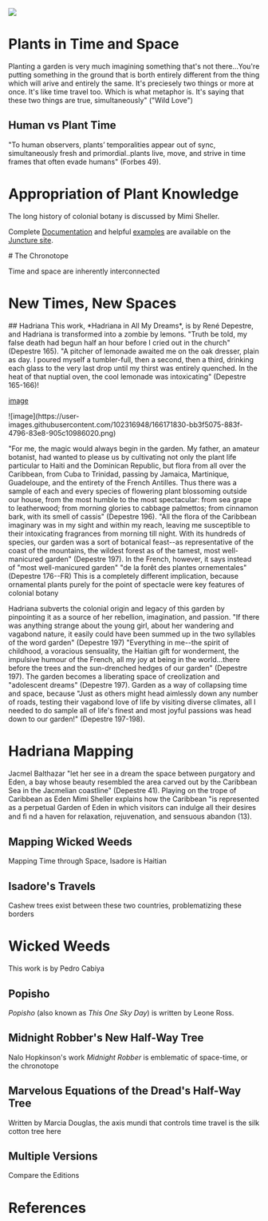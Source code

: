 <a href="https://juncture-digital.org"><img src="https://juncture-digital.org/images/ve-button.png"></a>

<param ve-config 
       title="Combatting the Clock: Plants as Time Machines in Caribbean Literature" 
       banner="Butterfly_Clock.jpg" 
       layout="vertical">
     

<!-- Entities discussed throughout the essay are typically defined before the essay text and
     are thus available in all text.  Entity identifiers (QIDs) can be found in either
     Wikipedia or Wikidata (https://www.wikidata.org)> -->
<param ve-entity eid="Q185372"> <!-- Girl with a Pearl Earring painting -->
<param ve-entity eid="Q41264"> <!-- Johannes Vermeer -->
<param ve-entity eid="Q221092"> <!-- Mauritshuis -->
<param ve-entity eid="Q36600"> <!-- The Hague -->

# Plants in Time and Space

Planting a  garden is very much imagining something that's not there...You're putting something in the ground that is borth entirely different from the thing which will arive and entirely the same. It's preciesely two things or more at once. It's like time travel too. Which is what metaphor is. It's saying that these two things are true, simultaneously" ("Wild Love")

<param ve-image
       label="Plants make Time"
       description="Flora Clock, Palmeira Square"
       license="public domain"
            url="https://upload.wikimedia.org/wikipedia/commons/5/5d/Floral_Clock%2C_Palmeira_Square%2C_Hove_%28May_2019%29.JPG">
            
## Human vs Plant Time

"To human observers, plants’ temporalities appear out of sync, simultaneously fresh and primordial..plants live, move, 
and strive in time frames that often evade humans" (Forbes 49).

<param ve-image
       label="Time makes Plants"
       description="Floral Clock, Edinburgh"
       license="public domain"
             url="https://upload.wikimedia.org/wikipedia/commons/3/3a/Floral_Clock%2C_Edinburgh%2C_Scotland_%2850143175336%29.jpg">
       

# Appropriation of Plant Knowledge
The long history of colonial botany is discussed by Mimi Sheller. 

Complete [Documentation](https://juncture-digital.org/docs) and helpful [examples](https://juncture-digital.org/examples) are available on the [Juncture site](https://juncture-digital.org).
<param ve-image 
       manifest="https://upload.wikimedia.org/wikipedia/commons/a/a1/Clock_and_clockcase_%28AM_1979.202-1%29.jpg">
<param ve-entity eid="Q16206929"> <!--Leone Ross-->

<param ve-image 
       label="Clock Encased in Totara Burr Tree Bark" 
       description="Clock Encased in Totara Burr Tree Bark" 
       license="public domain" 
       url="https://upload.wikimedia.org/wikipedia/commons/a/a1/Clock_and_clockcase_%28AM_1979.202-1%29.jpg">
<param title="Mimi Sheller" eid="Q6862191">
# The Chronotope

Time and space are inherently interconnected
<param ve-image
       label="Melted Time is Melted Space"
       description="Salvador Dali's The Persistence of Memory"
       license="public domain"
           url="https://upload.wikimedia.org/wikipedia/commons/6/64/Dargenta_%26_Salvador_Dali_The_persistance_of_Memory.png">
           
# New Times, New Spaces

<param ve-image
       label="Many Times, More Worlds, More Voices"
       description="Black Timescapes"
       url="New Times.jpg">
## Hadriana
This work, *Hadriana in All My Dreams*, is by René Depestre, and Hadriana is transformed into a zombie by lemons.
"Truth be told, my false death had begun half an hour before I cried out in the church" (Depestre 165).
"A pitcher of lemonade awaited me on the oak dresser, plain as day. I poured myself a tumbler-full, then a second, then a third, drinking each glass to the very last drop until my thirst was entirely quenched. In the heat of that nuptial oven, the cool lemonade was intoxicating" (Depestre 165-166)!

[image](https://user-images.githubusercontent.com/102316948/166171791-87665ad7-d48b-42dd-82bb-d9a0ca5f0201.png)

<param ve-image
       label="Lemon Plant"
       description="Citrus Tree"
       license="public domain"
       url="https://upload.wikimedia.org/wikipedia/commons/8/8f/Citrus_x_limon_-_K%C3%B6hler%E2%80%93s_Medizinal-Pflanzen-041.jpg">
       ![image](https://user-images.githubusercontent.com/102316948/166171830-bb3f5075-883f-4796-83e8-905c10986020.png)
<param title="René Depestre" eid="Q59581">
<param title="zombie" eid="Q9406">

"For me, the magic would always begin in the  garden. My father, an amateur botanist, had wanted to please us by cultivating not only the plant life particular to Haiti and the Dominican Republic, but flora from all over the Caribbean, from Cuba to Trinidad, passing by Jamaica, Martinique, Guadeloupe, and the entirety of the French Antilles. Thus there was a sample of each and every species of flowering plant blossoming outside our house, from the most humble to the most spectacular: from sea grape to leatherwood; from morning glories to cabbage palmettos; from cinnamon bark, with its smell of cassis" (Depestre 196).
"All the flora of the Caribbean imaginary was in my sight and within my reach, leaving me susceptible to their intoxicating fragrances from morning till night. With its hundreds of species, our garden was a sort of botanical feast--as representative of the coast of the mountains, the wildest forest as of the tamest, most well-manicured garden" (Depestre 197).
In the French, however, it says instead of "most well-manicured garden" "de la forêt des plantes ornementales" (Depestre 176--FR)
This is a completely different implication, because ornamental plants purely for the point of spectacle were key features of colonial botany


Hadriana subverts the colonial origin and legacy of this garden by pinpointing it as a source of her rebellion, imagination, and passion. "If there was anything strange about the young girl, about her wandering and vagabond nature, it easily could have been summed up in the two syllables of the word garden" (Depestre 197)
"Everything in me--the spirit of childhood, a voracious sensuality, the Haitian gift for wonderment, the impulsive humour of the French, all my joy at being in the world…there before the trees and the sun-drenched hedges of our garden" (Depestre 197). The garden becomes a liberating space of creolization and "adolescent dreams" (Depestre 197). Garden as a way of collapsing time and space, because "Just as others might head aimlessly down any number of roads, testing their vagabond love of life by visiting diverse climates, all I needed to do sample all of life's finest and most joyful passions was head down to our garden!" (Depestre 197-198).



# Hadriana Mapping
Jacmel
Balthazar "let her see in a dream the space between purgatory and Eden, a bay whose beauty resembled the area carved out by the Caribbean Sea in the Jacmelian coastline" (Depestre 41).
Playing on the trope of Caribbean as Eden
Mimi Sheller explains how the Caribbean "is represented as a perpetual Garden of Eden in which visitors can indulge all their desires and ﬁ nd a haven for relaxation, rejuvenation, and sensuous abandon (13).
<param ve-map center="Q923362" zoom="11">


## Mapping Wicked Weeds

Mapping Time through Space, Isadore is Haitian 
<param ve-map center="Q790" zoom="11">

## Isadore's Travels
 
Cashew trees exist between these two countries, problematizing these borders
<param ve-map center="Q786" zoom="11">
       
# Wicked Weeds

This work is by Pedro Cabiya
<param ve-image
       label="Cashew Plant"
       description="Anacardium"
       license="public domain"
       url="https://upload.wikimedia.org/wikipedia/commons/4/48/Anacardium_occidentalis_Blanco1.116-cropped.jpg">
              
## Popisho

*Popisho* (also known as *This One Sky Day*) is written by Leone Ross.

<param title="Leone Ross" eid="Q16206929">
<param title="Popisho" eid="Q110892608">

<param ve-image
       url="Popisho.jpg">

                                            
## Midnight Robber's New Half-Way Tree
Nalo Hopkinson's work *Midnight Robber* is emblematic of space-time, or the chronotope

<param title="Nalo Hopkinson" eid="Q270204">
<param title="Midnight Robber" eid="Q15035019">

## Marvelous Equations of the Dread's Half-Way Tree
Written by Marcia Douglas, the axis mundi that controls time travel is the silk cotton tree here
<param ve-image
       label="Douglas' Half-Way Tree"
       description="Silk Cotton Tree; Ceiba"
       license="public domain"
       url="https://upload.wikimedia.org/wikipedia/commons/0/0f/Ceiba%2C_or_silk_cotton_tree.jpg">
<param title="Marcia Douglas" eid="Q54999406">

## Multiple Versions

Compare the Editions
<param ve-image 
       manifest="https://iiif.juncture-digital.org/manifest/6dd738aed85597cac540ad31dd5818e86ef7f2918c7b43a9eb3123d5538e6e4c">
<param ve-map center="Q36600" zoom="11">

# References

[^1]: [Wikipedia: Girl with a Pearl Earring](https://en.wikipedia.org/wiki/Girl_with_a_Pearl_Earring)
